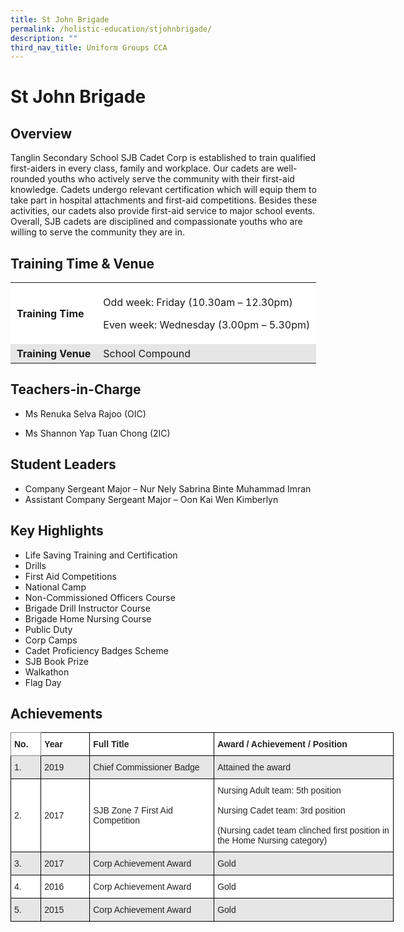 ```yaml
---
title: St John Brigade
permalink: /holistic-education/stjohnbrigade/
description: ""
third_nav_title: Uniform Groups CCA
---
```

# St John Brigade


## Overview


Tanglin Secondary School SJB Cadet Corp is established to train qualified first-aiders in every class, family and workplace. Our cadets are well-rounded youths who actively serve the community with their first-aid knowledge. Cadets undergo relevant certification which will equip them to take part in hospital attachments and first-aid competitions. Besides these activities, our cadets also provide first-aid service to major school events. Overall, SJB cadets are disciplined and compassionate youths who are willing to serve the community they are in.

## Training Time & Venue


<table style="box-sizing: inherit; border-collapse: collapse; border-spacing: 0px; max-width: 100%;"><tbody style="box-sizing: inherit;"><tr style="box-sizing: inherit; background: rgb(255, 255, 255);"><td style="box-sizing: inherit; padding: 5px 10px;"><strong style="box-sizing: inherit; font-weight: bold;">Training Time</strong></td><td style="box-sizing: inherit; padding: 5px 10px;"><p style="box-sizing: inherit; font-size: 1em;">Odd week: Friday (10.30am – 12.30pm)</p><p style="box-sizing: inherit; font-size: 1em;">Even week: Wednesday (3.00pm – 5.30pm)</p></td></tr><tr style="box-sizing: inherit; background: rgb(230, 230, 230);"><td style="box-sizing: inherit; padding: 5px 10px;"><strong style="box-sizing: inherit; font-weight: bold;">Training Venue</strong></td><td style="box-sizing: inherit; padding: 5px 10px;">School Compound</td></tr></tbody></table>

## Teachers-in-Charge


*   Ms Renuka Selva Rajoo (OIC)
    
*   Ms Shannon Yap Tuan Chong (2IC)
    

## Student Leaders


*   Company Sergeant Major – Nur Nely Sabrina Binte Muhammad Imran
*   Assistant Company Sergeant Major – Oon Kai Wen Kimberlyn

## Key Highlights


*   Life Saving Training and Certification
*   Drills
*   First Aid Competitions
*   National Camp
*   Non-Commissioned Officers Course
*   Brigade Drill Instructor Course
*   Brigade Home Nursing Course
*   Public Duty
*   Corp Camps
*   Cadet Proficiency Badges Scheme
*   SJB Book Prize
*   Walkathon
*   Flag Day

## Achievements


<style type="text/css">
.tg  {border-collapse:collapse;border-spacing:0;}
.tg td{border-color:black;border-style:solid;border-width:1px;font-family:Arial, sans-serif;font-size:14px;
  overflow:hidden;padding:10px 5px;word-break:normal;}
.tg th{border-color:black;border-style:solid;border-width:1px;font-family:Arial, sans-serif;font-size:14px;
  font-weight:normal;overflow:hidden;padding:10px 5px;word-break:normal;}
.tg .tg-l2bf{background-color:#FFF;color:#222;font-weight:bold;text-align:left;vertical-align:top}
.tg .tg-h5mn{background-color:#E6E6E6;color:#222;text-align:left;vertical-align:middle}
.tg .tg-xyrl{background-color:#E6E6E6;color:#222;text-align:left;vertical-align:top}
.tg .tg-0f6e{background-color:#FFF;border-color:inherit;color:#222;font-weight:bold;text-align:left;vertical-align:top}
.tg .tg-1ppo{background-color:#FFF;color:#222;text-align:left;vertical-align:middle}
.tg .tg-tsok{background-color:#FFF;color:#222;text-align:left;vertical-align:top}
</style>
<table class="tg" style="undefined;table-layout: fixed; width: 613px">
<colgroup>
<col style="width: 48.2px">
<col style="width: 78.2px">
<col style="width: 199.2px">
<col style="width: 287.2px">
</colgroup>
<thead>
  <tr>
    <th class="tg-0f6e"><span style="font-weight:bold">No.</span></th>
    <th class="tg-l2bf"><span style="font-weight:bold">Year</span></th>
    <th class="tg-l2bf"><span style="font-weight:bold">Full Title</span></th>
    <th class="tg-l2bf"><span style="font-weight:bold">Award / Achievement / Position</span></th>
  </tr>
</thead>
<tbody>
  <tr>
    <td class="tg-h5mn">1.</td>
    <td class="tg-h5mn">2019</td>
    <td class="tg-h5mn">Chief Commissioner Badge</td>
    <td class="tg-xyrl">Attained the award</td>
  </tr>
  <tr>
    <td class="tg-1ppo">2.</td>
    <td class="tg-1ppo">2017</td>
    <td class="tg-1ppo">SJB Zone 7 First Aid Competition</td>
    <td class="tg-tsok">Nursing Adult team: 5th position<br><br>Nursing Cadet team: 3rd position<br><br>(Nursing cadet team clinched first position in the Home Nursing category)</td>
  </tr>
  <tr>
    <td class="tg-h5mn">3.</td>
    <td class="tg-h5mn">2017</td>
    <td class="tg-h5mn">Corp Achievement Award</td>
    <td class="tg-h5mn">Gold</td>
  </tr>
  <tr>
    <td class="tg-1ppo">4.</td>
    <td class="tg-1ppo">2016</td>
    <td class="tg-1ppo">Corp Achievement Award</td>
    <td class="tg-1ppo">Gold</td>
  </tr>
  <tr>
    <td class="tg-h5mn">5.</td>
    <td class="tg-h5mn">2015</td>
    <td class="tg-h5mn">Corp Achievement Award</td>
    <td class="tg-h5mn">Gold </td>
  </tr>
</tbody>
</table>